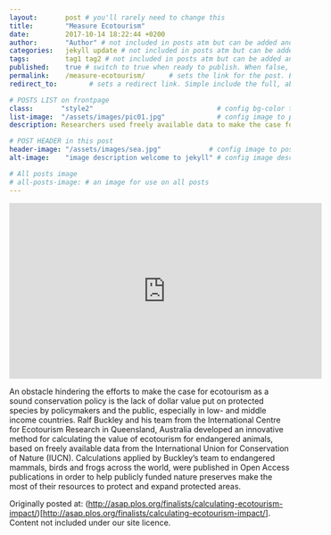```yaml
---
layout:       post # you'll rarely need to change this
title:        "Measure Ecotourism"
date:         2017-10-14 18:22:44 +0200
author:       "Author" # not included in posts atm but can be added and used later
categories:   jekyll update # not included in posts atm but can be added and used later
tags:         tag1 tag2 # not included in posts atm but can be added and used later
published:    true # switch to true when ready to publish. When false, you can check your links and share drafts using the github file for this page e.g https://github.com/sparcopen/open-to/blob/master/_posts/2017-04-10-welcome-to-jekyll.markdown
permalink:    /measure-ecotourism/      # sets the link for the post. E.g permalink: /battle-disease/
redirect_to:        # sets a redirect link. Simple include the full, absolute link you want below

# POSTS LIST on frontpage
class:       "style2"                               # config bg-color to post list card (1 to 5)
list-image:  "/assets/images/pic01.jpg"             # config image to post list card (1 to 15 are generic colors and will fit with anything used if no images can be found)
description: Researchers used freely available data to make the case for ecotourism as a sound conservation policy

# POST HEADER in this post
header-image: "/assets/images/sea.jpg"            # config image to post header
alt-image:    "image description welcome to jekyll" # config image description to alt att.

# All posts image
# all-posts-image: # an image for use on all posts
---
```

<iframe width="560" height="315" src="https://www.youtube.com/embed/MlX2Gpfvauw" frameborder="0" allowfullscreen></iframe>

An obstacle hindering the efforts to make the case for ecotourism as a sound conservation policy is the lack of dollar value put on protected species by  policymakers and the public, especially in low- and middle income countries. Ralf Buckley and his team from the International Centre for Ecotourism Research in Queensland, Australia developed an innovative method for calculating the value of ecotourism for endangered animals, based on freely available data from the International Union for Conservation of Nature (IUCN). Calculations applied by Buckley’s team to endangered mammals, birds and frogs across the world, were published in Open Access publications in order to help publicly funded nature preserves make the most of their resources to protect and expand protected areas.

Originally posted at: (http://asap.plos.org/finalists/calculating-ecotourism-impact/)[http://asap.plos.org/finalists/calculating-ecotourism-impact/]. Content not included under our site licence.

